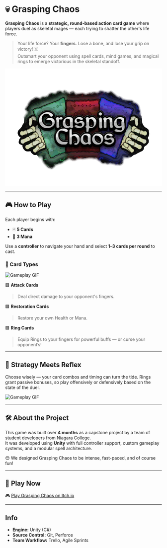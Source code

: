 # 💀 Grasping Chaos

**Grasping Chaos** is a **strategic, round-based action card game** where players duel as skeletal mages — each trying to shatter the other's life force.

> Your life force? Your **fingers**. Lose a bone, and lose your grip on victory! ☠️  
> Outsmart your opponent using spell cards, mind games, and magical rings to emerge victorious in the skeletal standoff.

![Grasping Chaos Banner](https://github.com/bkeller0909/Card-Game-Capstone/blob/main/images/GraspingChaosCardTitle.png)

---

## 🎮 How to Play

Each player begins with:
- 🃏 **5 Cards**
- 💠 **3 Mana**

Use a **controller** to navigate your hand and select **1–3 cards per round** to cast.

### 🔻 Card Types

![Gameplay GIF](https://github.com/bkeller0909/Card-Game-Capstone/blob/main/images/Look_Cards.gif)

🟥 **Attack Cards**  
> Deal direct damage to your opponent's fingers.

🟩 **Restoration Cards**  
> Restore your own Health or Mana.

🟪 **Ring Cards**  
> Equip Rings to your fingers for powerful buffs — or curse your opponent’s!

---

## 🧠 Strategy Meets Reflex

Choose wisely — your card combos and timing can turn the tide. Rings grant passive bonuses, so play offensively or defensively based on the state of the duel.

![Gameplay GIF](https://github.com/bkeller0909/Card-Game-Capstone/blob/main/images/QTE_Clip_2.gif)

---

## 🛠️ About the Project

This game was built over **4 months** as a capstone project by a team of student developers from Niagara College.  
It was developed using **Unity** with full controller support, custom gameplay systems, and a modular spell architecture.

😊 We designed Grasping Chaos to be intense, fast-paced, and of course fun!

---

## 🔗 Play Now

🎮 [Play Grasping Chaos on Itch.io](https://pack-rats-studio.itch.io/grasping-chaos)

---

## Info

- **Engine:** Unity (C#)
- **Source Control:** Git, Perforce
- **Team Workflow:** Trello, Agile Sprints
